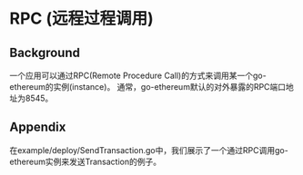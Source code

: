 # RPC (远程过程调用)

## Background

一个应用可以通过RPC(Remote Procedure Call)的方式来调用某一个go-ethereum的实例(instance)。 通常，go-ethereum默认的对外暴露的RPC端口地址为8545。

## Appendix

在example/deploy/SendTransaction.go中，我们展示了一个通过RPC调用go-ethereum实例来发送Transaction的例子。